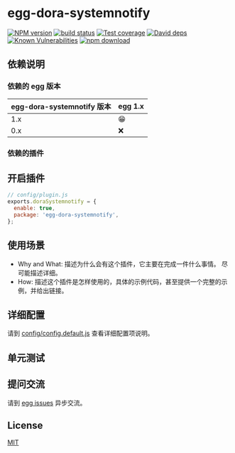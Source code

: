 # egg-dora-systemnotify

[![NPM version][npm-image]][npm-url]
[![build status][travis-image]][travis-url]
[![Test coverage][codecov-image]][codecov-url]
[![David deps][david-image]][david-url]
[![Known Vulnerabilities][snyk-image]][snyk-url]
[![npm download][download-image]][download-url]

[npm-image]: https://img.shields.io/npm/v/egg-dora-systemnotify.svg?style=flat-square
[npm-url]: https://npmjs.org/package/egg-dora-systemnotify
[travis-image]: https://img.shields.io/travis/eggjs/egg-dora-systemnotify.svg?style=flat-square
[travis-url]: https://travis-ci.org/eggjs/egg-dora-systemnotify
[codecov-image]: https://img.shields.io/codecov/c/github/eggjs/egg-dora-systemnotify.svg?style=flat-square
[codecov-url]: https://codecov.io/github/eggjs/egg-dora-systemnotify?branch=master
[david-image]: https://img.shields.io/david/eggjs/egg-dora-systemnotify.svg?style=flat-square
[david-url]: https://david-dm.org/eggjs/egg-dora-systemnotify
[snyk-image]: https://snyk.io/test/npm/egg-dora-systemnotify/badge.svg?style=flat-square
[snyk-url]: https://snyk.io/test/npm/egg-dora-systemnotify
[download-image]: https://img.shields.io/npm/dm/egg-dora-systemnotify.svg?style=flat-square
[download-url]: https://npmjs.org/package/egg-dora-systemnotify

<!--
Description here.
-->

## 依赖说明

### 依赖的 egg 版本

egg-dora-systemnotify 版本 | egg 1.x
--- | ---
1.x | 😁
0.x | ❌

### 依赖的插件
<!--

如果有依赖其它插件，请在这里特别说明。如

- security
- multipart

-->

## 开启插件

```js
// config/plugin.js
exports.doraSystemnotify = {
  enable: true,
  package: 'egg-dora-systemnotify',
};
```

## 使用场景

- Why and What: 描述为什么会有这个插件，它主要在完成一件什么事情。
尽可能描述详细。
- How: 描述这个插件是怎样使用的，具体的示例代码，甚至提供一个完整的示例，并给出链接。

## 详细配置

请到 [config/config.default.js](config/config.default.js) 查看详细配置项说明。

## 单元测试

<!-- 描述如何在单元测试中使用此插件，例如 schedule 如何触发。无则省略。-->

## 提问交流

请到 [egg issues](https://github.com/eggjs/egg/issues) 异步交流。

## License

[MIT](LICENSE)
